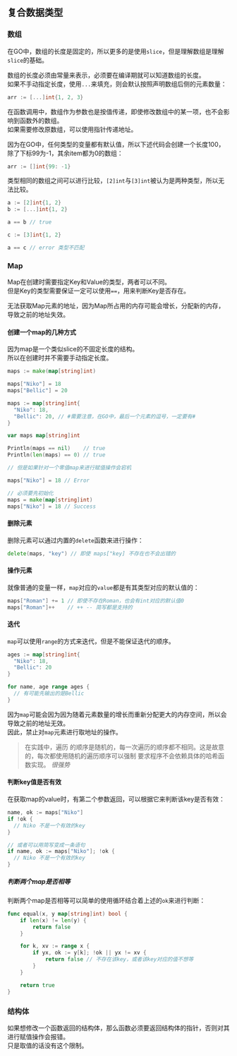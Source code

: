 ## 复合数据类型

### 数组

在GO中，数组的长度是固定的，所以更多的是使用`slice`，但是理解数组是理解`slice`的基础。  

数组的长度必须由常量来表示，必须要在编译期就可以知道数组的长度。  
如果不手动指定长度，使用`...`来填充，则会默认按照声明数组后侧的元素数量：
```go
arr := [...]int{1, 2, 3}
```

在函数调用中，数组作为参数也是按值传递，即使修改数组中的某一项，也不会影响到函数外的数组。  
如果需要修改原数组，可以使用指针传递地址。

因为在GO中，任何类型的变量都有默认值，所以下述代码会创建一个长度100，除了下标99为-1，其余item都为0的数组：
```go
arr := []int{99: -1}
```

类型相同的数组之间可以进行比较，`[2]int`与`[3]int`被认为是两种类型，所以无法比较。  
```go
a := [2]int{1, 2}
b := [...]int{1, 2}

a == b // true

c := [3]int{1, 2}

a == c // error 类型不匹配
```

### Map

Map在创建时需要指定Key和Value的类型，两者可以不同。  
但是Key的类型需要保证一定可以使用`==`，用来判断Key是否存在。  

无法获取Map元素的地址，因为Map所占用的内存可能会增长，分配新的内存，导致之前的地址失效。  

#### 创建一个map的几种方式

因为map是一个类似slice的不固定长度的结构。  
所以在创建时并不需要手动指定长度。  

```go
maps := make(map[string]int)

maps["Niko"] = 18
maps["Bellic"] = 20
```

```go
maps := map[string]int{
  "Niko": 18,
  "Bellic": 20, // #需要注意，在GO中，最后一个元素的逗号，一定要有#
}
```

```go
var maps map[string]int

Println(maps == nil)    // true
Println(len(maps) == 0) // true

// 但是如果针对一个零值map来进行赋值操作会宕机

maps["Niko"] = 18 // Error

// 必须要先初始化
maps = make(map[string]int)
maps["Niko"] = 18 // Success
```

#### 删除元素

删除元素可以通过内置的`delete`函数来进行操作：
```go
delete(maps, "key") // 即使 maps["key] 不存在也不会出错的
```

#### 操作元素

就像普通的变量一样，`map`对应的`value`都是有其类型对应的默认值的：
```go
maps["Roman"] += 1 // 即使不存在Roman，也会有int对应的默认值0
maps["Roman"]++    // ++ -- 简写都是支持的
```

#### 迭代

`map`可以使用`range`的方式来迭代，但是不能保证迭代的顺序。  
```go
ages := map[string]int{
  "Niko": 18,
  "Bellic": 20
}

for name, age range ages {
  // 有可能先输出的是Bellic
}
```

因为`map`可能会因为因为随着元素数量的增长而重新分配更大的内存空间，所以会导致之前的地址无效。  
因此，禁止对`map`元素进行取地址的操作。

> 在实践中，遍历 的顺序是随机的，每一次遍历的顺序都不相同。这是故意的，每次都使用随机的遍历顺序可以强制 要求程序不会依赖具体的哈希函数实现。 *很强势*  

#### 判断key值是否有效

在获取map的value时，有第二个参数返回，可以根据它来判断该key是否有效：
```go
name, ok := maps["Niko"]
if !ok {
  // Niko 不是一个有效的key
}

// 或者可以用简写变成一条语句
if name, ok := maps["Niko"]; !ok {
  // Niko 不是一个有效的key
}
```

##### 判断两个map是否相等

判断两个map是否相等可以简单的使用循环结合着上述的`ok`来进行判断：
```go
func equal(x, y map[string]int) bool {
	if len(x) != len(y) {
		return false
	}

	for k, xv := range x {
		if yx, ok := y[k]; !ok || yx != xv {
			return false // 不存在该key，或者该key对应的值不想等
		}
	}

	return true
}
```

### 结构体

如果想修改一个函数返回的结构体，那么函数必须要返回结构体的指针，否则对其进行赋值操作会报错。  
只是取值的话没有这个限制。